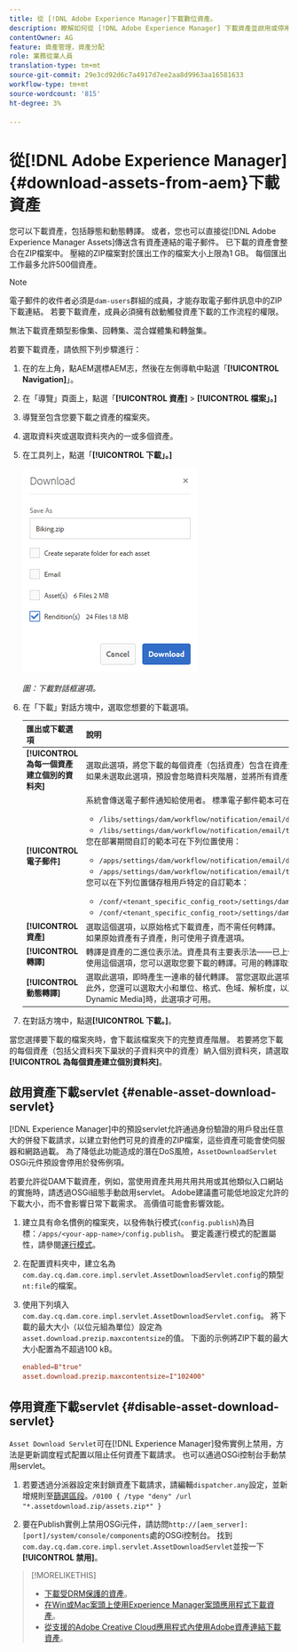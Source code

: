 ```yaml
---
title: 從 [!DNL Adobe Experience Manager]下載數位資產。
description: 瞭解如何從 [!DNL Adobe Experience Manager] 下載資產並啟用或停用下載功能。
contentOwner: AG
feature: 資產管理，資產分配
role: 業務從業人員
translation-type: tm+mt
source-git-commit: 29e3cd92d6c7a4917d7ee2aa8d9963aa16581633
workflow-type: tm+mt
source-wordcount: '815'
ht-degree: 3%

---
```



# 從[!DNL Adobe Experience Manager] {#download-assets-from-aem}下載資產

您可以下載資產，包括靜態和動態轉譯。 或者，您也可以直接從[!DNL Adobe Experience Manager Assets]傳送含有資產連結的電子郵件。 已下載的資產會整合在ZIP檔案中。 壓縮的ZIP檔案對於匯出工作的檔案大小上限為1 GB。 每個匯出工作最多允許500個資產。

>[!NOTE]
>
>電子郵件的收件者必須是`dam-users`群組的成員，才能存取電子郵件訊息中的ZIP下載連結。 若要下載資產，成員必須擁有啟動觸發資產下載的工作流程的權限。

無法下載資產類型影像集、回轉集、混合媒體集和轉盤集。

若要下載資產，請依照下列步驟進行：

1. 在的左上角，點AEM選標AEM志，然後在左側導軌中點選「**[!UICONTROL Navigation]**」。
1. 在「導覽」頁面上，點選「**[!UICONTROL 資產]** > **[!UICONTROL 檔案」。]**
1. 導覽至包含您要下載之資產的檔案夾。
1. 選取資料夾或選取資料夾內的一或多個資產。
1. 在工具列上，點選「**[!UICONTROL 下載」。]**

   ![從Experience Manager資產下載資產時的可用選項](/help/assets/assets/asset_download_dialog.png)

   *圖：下載對話框選項。*

1. 在「下載」對話方塊中，選取您想要的下載選項。

   | 匯出或下載選項 | 說明 |
   |---|---|
   | **[!UICONTROL 為每一個資產建立個別的資料夾]** | 選取此選項，將您下載的每個資產（包括資產）包含在資產父資料夾下巢狀的子資料夾中，並放入本機電腦上的一個資料夾。 如果未選取此選項，預設會忽略資料夾階層，並將所有資產下載至本機電腦的一個資料夾。 |
   | **[!UICONTROL 電子郵件]** | 系統會傳送電子郵件通知給使用者。 標準電子郵件範本可在下列位置取得：<ul><li>`/libs/settings/dam/workflow/notification/email/downloadasset`。</li><li>`/libs/settings/dam/workflow/notification/email/transientworkflowcompleted`。</li></ul> 您在部署期間自訂的範本可在下列位置使用： <ul><li>`/apps/settings/dam/workflow/notification/email/downloadasset`。</li><li>`/apps/settings/dam/workflow/notification/email/transientworkflowcompleted`。</li></ul>您可以在下列位置儲存租用戶特定的自訂範本：<ul><li>`/conf/<tenant_specific_config_root>/settings/dam/workflow/notification/email/downloadasset`。</li><li>`/conf/<tenant_specific_config_root>/settings/dam/workflow/notification/email/transientworkflowcompleted`。</li></ul> |
   | **[!UICONTROL 資產]** | 選取這個選項，以原始格式下載資產，而不需任何轉譯。<br>如果原始資產有子資產，則可使用子資產選項。 |
   | **[!UICONTROL 轉譯]** | 轉譯是資產的二進位表示法。資產具有主要表示法——已上傳檔案的主要表示法。 它們可以有任意數量的表示。 <br> 使用這個選項，您可以選取您要下載的轉譯。可用的轉譯取決於您選取的資產。 如果資產有任何轉譯，此選項即可使用。 |
   | **[!UICONTROL 動態轉譯]** | 選取此選項，即時產生一連串的替代轉譯。 當您選取此選項時，也可以從[影像預設集](image-presets.md)清單中選取您要動態建立的轉譯。 <br>此外，您還可以選取大小和單位、格式、色域、解析度，以及任何可選的影像修飾元，例如反轉影像。只有在啟用[!DNL Dynamic Media]時，此選項才可用。 |

1. 在對話方塊中，點選&#x200B;**[!UICONTROL 下載。]**。

當您選擇要下載的檔案夾時，會下載該檔案夾下的完整資產階層。 若要將您下載的每個資產（包括父資料夾下巢狀的子資料夾中的資產）納入個別資料夾，請選取&#x200B;**[!UICONTROL 為每個資產建立個別資料夾]**。

## 啟用資產下載servlet {#enable-asset-download-servlet}

[!DNL Experience Manager]中的預設servlet允許通過身份驗證的用戶發出任意大的併發下載請求，以建立對他們可見的資產的ZIP檔案，這些資產可能會使伺服器和網路過載。 為了降低此功能造成的潛在DoS風險，`AssetDownloadServlet` OSGi元件預設會停用於發佈例項。

若要允許從DAM下載資產，例如，當使用資產共用共用共用或其他類似入口網站的實施時，請透過OSGi組態手動啟用servlet。 Adobe建議盡可能低地設定允許的下載大小，而不會影響日常下載需求。 高價值可能會影響效能。

1. 建立具有命名慣例的檔案夾，以發佈執行模式(`config.publish`)為目標：`/apps/<your-app-name>/config.publish`。 要定義運行模式的配置屬性，請參閱[運行模式](/help/sites-deploying/configure-runmodes.md#defining-configuration-properties-for-a-run-mode)。
1. 在配置資料夾中，建立名為`com.day.cq.dam.core.impl.servlet.AssetDownloadServlet.config`的類型`nt:file`的檔案。
1. 使用下列填入`com.day.cq.dam.core.impl.servlet.AssetDownloadServlet.config`。 將下載的最大大小（以位元組為單位）設定為`asset.download.prezip.maxcontentsize`的值。 下面的示例將ZIP下載的最大大小配置為不超過100 kB。

   ```conf
   enabled=B"true"
   asset.download.prezip.maxcontentsize=I"102400"
   ```

## 停用資產下載servlet {#disable-asset-download-servlet}

`Asset Download Servlet`可在[!DNL Experience Manager]發佈實例上禁用，方法是更新調度程式配置以阻止任何資產下載請求。 也可以通過OSGi控制台手動禁用servlet。

1. 若要透過分派器設定來封鎖資產下載請求，請編輯`dispatcher.any`設定，並新增規則至[篩選區段](https://experienceleague.adobe.com/docs/experience-manager-dispatcher/using/configuring/dispatcher-configuration.html?lang=en#configuring-access-to-content-filter)。`/0100 { /type "deny" /url "*.assetdownload.zip/assets.zip*" }`

1. 要在Publish實例上禁用OSGi元件，請訪問`http://[aem_server]:[port]/system/console/components`處的OSGi控制台。 找到`com.day.cq.dam.core.impl.servlet.AssetDownloadServlet`並按一下&#x200B;**[!UICONTROL 禁用]**。

>[!MORELIKETHIS]
>
>* [下載受DRM保護的資產](drm.md)。
>* [在Win或Mac案頭上使用Experience Manager案頭應用程式下載資產](https://helpx.adobe.com/tw/experience-manager/desktop-app/aem-desktop-app.html)。
>* [從支援的Adobe Creative Cloud應用程式內使用Adobe資產連結下載資產](https://helpx.adobe.com/tw/enterprise/using/manage-assets-using-adobe-asset-link.html)。

